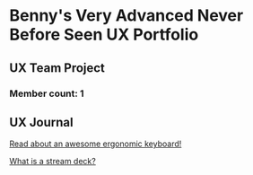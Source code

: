 # Benny's Very Advanced Never Before Seen UX Portfolio


## UX Team Project
### Member count: 1


## UX Journal


[Read about an awesome ergonomic keyboard!][1]


[What is a stream deck?][2]



[1]:j01
[2]:j02
